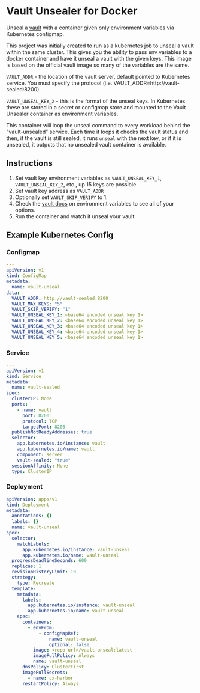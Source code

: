 # Vault Unsealer for Docker

Unseal a [vault](https://www.vaultproject.io) with a container given only environment variables via Kubernetes configmap.

This project was initially created to run as a kubernetes job to unseal a vault within the same cluster. This gives you the ability to pass env variables to a docker container and have it unseal a vault with the given keys. This image is based on the official vault image so many of the variables are the same. 

`VAULT_ADDR` - the location of the vault server, default pointed to Kubernetes service. You must specify the protocol (i.e. VAULT_ADDR=http://vault-sealed:8200)

`VAULT_UNSEAL_KEY_X` - this is the format of the unseal keys. In Kubernetes these are stored in a secret or configmap store and mounted to the Vault Unsealer container as environment variables.

This container will loop the unseal command to every workload behind the "vault-unsealed" service. Each time it loops it checks the vault status and then, if the vault is still sealed, it runs `unseal` with the next key, or if it is unsealed, it outputs that no unsealed vault container is available. 

## Instructions

1. Set vault key environment variables  as `VAULT_UNSEAL_KEY_1`, `VAULT_UNSEAL_KEY_2`, etc., up 15 keys are possible.
2. Set vault key address as `VAULT_ADDR`
3. Optionally set `VAULT_SKIP_VERIFY` to 1. 
4. Check the [vault docs](https://www.vaultproject.io/docs/commands/environment.html) on environment variables to see all of your options. 
5. Run the container and watch it unseal your vault.

## Example Kubernetes Config
### Configmap

```yaml
--- 
apiVersion: v1
kind: ConfigMap
metadata:
  name: vault-unseal
data:
  VAULT_ADDR: http://vault-sealed:8200
  VAULT_MAX_KEYS: "5"
  VAULT_SKIP_VERIFY: "1"
  VAULT_UNSEAL_KEY_1: <base64 encoded unseal key 1>
  VAULT_UNSEAL_KEY_2: <base64 encoded unseal key 1>
  VAULT_UNSEAL_KEY_3: <base64 encoded unseal key 1>
  VAULT_UNSEAL_KEY_4: <base64 encoded unseal key 1>
  VAULT_UNSEAL_KEY_5: <base64 encoded unseal key 1>
```
### Service
```yaml
---
apiVersion: v1
kind: Service
metadata:
  name: vault-sealed
spec:
  clusterIP: None
  ports:
    - name: vault
      port: 8200
      protocol: TCP
      targetPort: 8200
  publishNotReadyAddresses: true
  selector:
    app.kubernetes.io/instance: vault
    app.kubernetes.io/name: vault
    component: server
    vault-sealed: "true"
  sessionAffinity: None
  type: ClusterIP
```
### Deployment
```yaml
apiVersion: apps/v1
kind: Deployment
metadata:
  annotations: {}
  labels: {}
  name: vault-unseal
spec:
  selector:
    matchLabels:
      app.kubernetes.io/instance: vault-unseal
      app.kubernetes.io/name: vault-unseal
  progressDeadlineSeconds: 600
  replicas: 1
  revisionHistoryLimit: 10
  strategy:
    type: Recreate
  template:
    metadata:
      labels:
        app.kubernetes.io/instance: vault-unseal
        app.kubernetes.io/name: vault-unseal
    spec:
      containers:
        - envFrom:
            - configMapRef:
                name: vault-unseal
                optional: false
          image: <repo url>/vault-unseal:latest
          imagePullPolicy: Always
          name: vault-unseal
      dnsPolicy: ClusterFirst
      imagePullSecrets:
        - name: cx-harbor
      restartPolicy: Always
```